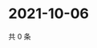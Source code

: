# 2021-10-06

共 0 条

<!-- BEGIN WEIBO -->
<!-- 最后更新时间 Wed Oct 06 2021 01:09:53 GMT+0800 (China Standard Time) -->

<!-- END WEIBO -->
